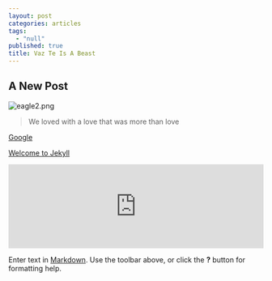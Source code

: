 ```yaml
---
layout: post
categories: articles
tags: 
  - "null"
published: true
title: Vaz Te Is A Beast
---
```




## A New Post

![eagle2.png]({{site.baseurl}}/media/eagle2.png)

> We loved with a love that was more than love

[Google](http://www.google.com)

[Welcome to Jekyll](/articles/welcome-to-jekyll/)

<iframe width="100%" height="166" scrolling="no" frameborder="no" src="https://w.soundcloud.com/player/?url=https%3A//api.soundcloud.com/tracks/34019569&color=0066cc"></iframe>

Enter text in [Markdown](http://daringfireball.net/projects/markdown/). Use the toolbar above, or click the **?** button for formatting help.
